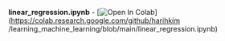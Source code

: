 **linear_regression.ipynb** - [![Open In Colab](https://colab.research.google.com/assets/colab-badge.svg)](https://colab.research.google.com/github/harihkim /learning_machine_learning/blob/main/linear_regression.ipynb)
